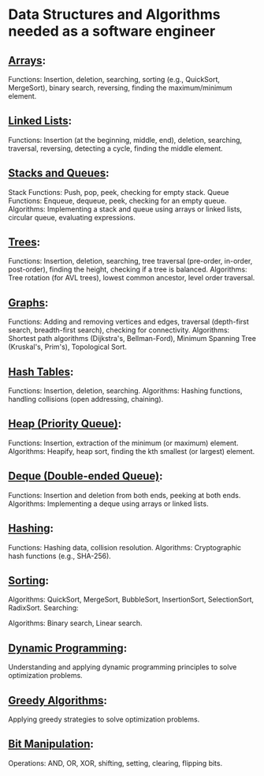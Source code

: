 # Data Structures and Algorithms needed as a software engineer

## [Arrays]():

Functions: Insertion, deletion, searching, sorting (e.g., QuickSort, MergeSort), binary search, reversing, finding the maximum/minimum element.

## [Linked Lists]():

Functions: Insertion (at the beginning, middle, end), deletion, searching, traversal, reversing, detecting a cycle, finding the middle element.

## [Stacks and Queues]():

Stack Functions: Push, pop, peek, checking for empty stack.
Queue Functions: Enqueue, dequeue, peek, checking for an empty queue.
Algorithms: Implementing a stack and queue using arrays or linked lists, circular queue, evaluating expressions.

## [Trees]():

Functions: Insertion, deletion, searching, tree traversal (pre-order, in-order, post-order), finding the height, checking if a tree is balanced.
Algorithms: Tree rotation (for AVL trees), lowest common ancestor, level order traversal.

## [Graphs]():

Functions: Adding and removing vertices and edges, traversal (depth-first search, breadth-first search), checking for connectivity.
Algorithms: Shortest path algorithms (Dijkstra's, Bellman-Ford), Minimum Spanning Tree (Kruskal's, Prim's), Topological Sort.

## [Hash Tables]():

Functions: Insertion, deletion, searching.
Algorithms: Hashing functions, handling collisions (open addressing, chaining).

## [Heap (Priority Queue)]():

Functions: Insertion, extraction of the minimum (or maximum) element.
Algorithms: Heapify, heap sort, finding the kth smallest (or largest) element.

## [Deque (Double-ended Queue)]():

Functions: Insertion and deletion from both ends, peeking at both ends.
Algorithms: Implementing a deque using arrays or linked lists.

## [Hashing]():

Functions: Hashing data, collision resolution.
Algorithms: Cryptographic hash functions (e.g., SHA-256).

## [Sorting]():

Algorithms: QuickSort, MergeSort, BubbleSort, InsertionSort, SelectionSort, RadixSort.
Searching:

Algorithms: Binary search, Linear search.

## [Dynamic Programming]():

Understanding and applying dynamic programming principles to solve optimization problems.

## [Greedy Algorithms]():

Applying greedy strategies to solve optimization problems.

## [Bit Manipulation]():

Operations: AND, OR, XOR, shifting, setting, clearing, flipping bits.

